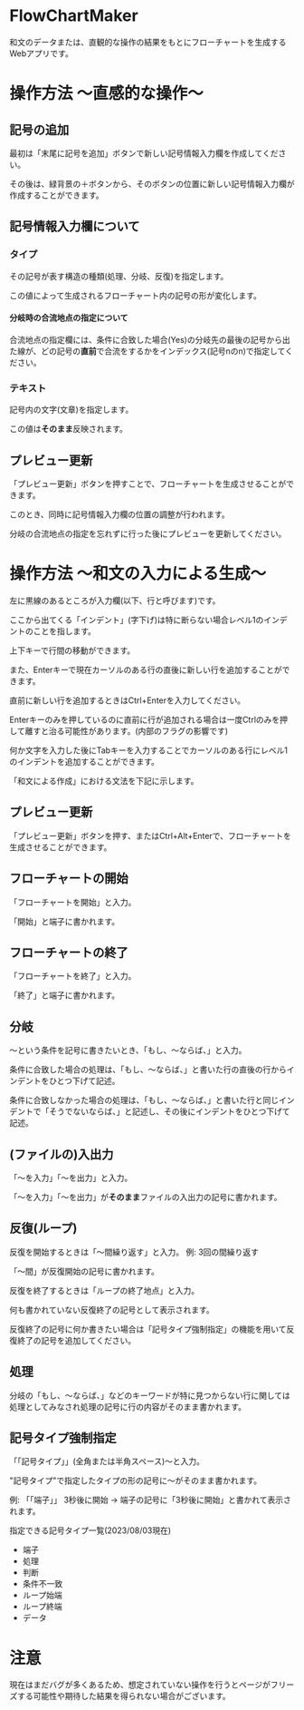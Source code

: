 # FlowChartMaker
和文のデータまたは、直観的な操作の結果をもとにフローチャートを生成するWebアプリです。

# 操作方法 〜直感的な操作〜
## 記号の追加
最初は「末尾に記号を追加」ボタンで新しい記号情報入力欄を作成してください。

その後は、緑背景の＋ボタンから、そのボタンの位置に新しい記号情報入力欄が作成することができます。

## 記号情報入力欄について
### タイプ
その記号が表す構造の種類(処理、分岐、反復)を指定します。

この値によって生成されるフローチャート内の記号の形が変化します。

#### 分岐時の合流地点の指定について
合流地点の指定欄には、条件に合致した場合(Yes)の分岐先の最後の記号から出た線が、どの記号の**直前**で合流をするかをインデックス(記号nのn)で指定してください。

### テキスト
記号内の文字(文章)を指定します。

この値は**そのまま**反映されます。

## プレビュー更新
「プレビュー更新」ボタンを押すことで、フローチャートを生成させることができます。

このとき、同時に記号情報入力欄の位置の調整が行われます。

分岐の合流地点の指定を忘れずに行った後にプレビューを更新してください。

# 操作方法 〜和文の入力による生成〜
左に黒線のあるところが入力欄(以下、行と呼びます)です。

ここから出てくる「インデント」(字下げ)は特に断らない場合レベル1のインデントのことを指します。

上下キーで行間の移動ができます。

また、Enterキーで現在カーソルのある行の直後に新しい行を追加することができます。

直前に新しい行を追加するときはCtrl+Enterを入力してください。

Enterキーのみを押しているのに直前に行が追加される場合は一度Ctrlのみを押して離すと治る可能性があります。(内部のフラグの影響です)

何か文字を入力した後にTabキーを入力することでカーソルのある行にレベル1のインデントを追加することができます。

「和文による作成」における文法を下記に示します。

## プレビュー更新
「プレビュー更新」ボタンを押す、またはCtrl+Alt+Enterで、フローチャートを生成させることができます。

## フローチャートの開始
「フローチャートを開始」と入力。

「開始」と端子に書かれます。

## フローチャートの終了
「フローチャートを終了」と入力。

「終了」と端子に書かれます。

## 分岐
〜という条件を記号に書きたいとき、「もし、〜ならば、」と入力。

条件に合致した場合の処理は、「もし、〜ならば、」と書いた行の直後の行からインデントをひとつ下げて記述。

条件に合致しなかった場合の処理は、「もし、〜ならば、」と書いた行と同じインデントで「そうでないならば、」と記述し、その後にインデントをひとつ下げて記述。

## (ファイルの)入出力
「〜を入力」「〜を出力」と入力。

「〜を入力」「〜を出力」が**そのまま**ファイルの入出力の記号に書かれます。

## 反復(ループ)
反復を開始するときは「〜間繰り返す」と入力。 例: 3回の間繰り返す

「〜間」が反復開始の記号に書かれます。

反復を終了するときは「ループの終了地点」と入力。

何も書かれていない反復終了の記号として表示されます。

反復終了の記号に何か書きたい場合は「記号タイプ強制指定」の機能を用いて反復終了の記号を追加してください。

## 処理
分岐の「もし、〜ならば、」などのキーワードが特に見つからない行に関しては処理としてみなされ処理の記号に行の内容がそのまま書かれます。

## 記号タイプ強制指定
「「記号タイプ」」(全角または半角スペース)〜と入力。

"記号タイプ"で指定したタイプの形の記号に〜がそのまま書かれます。

例: 「「端子」」 3秒後に開始 -> 端子の記号に「3秒後に開始」と書かれて表示されます。

指定できる記号タイプ一覧(2023/08/03現在)

- 端子
- 処理
- 判断
- 条件不一致
- ループ始端
- ループ終端
- データ

# 注意
現在はまだバグが多くあるため、想定されていない操作を行うとページがフリーズする可能性や期待した結果を得られない場合がございます。
